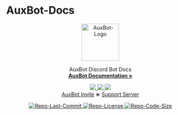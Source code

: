 # AuxBot-Docs

<div>
    <p align="center">
        <a href="https://www.auxbot.xyz">
        <img src="https://i.imgur.com/mI2rFoO.png" alt="AuxBot-Logo" width="100" height="100">
        </a>
    </p>
</div>
<div>
    <p align="center">
        AuxBot Discord Bot Docs
        <br>
        <a href="https://www.auxbot.xyz/docs"><strong>AuxBot Documentation »</strong></a>
        <p align="center">
        <a href="https://www.auxbot.xyz/docs">
            <img src="https://img.shields.io/badge/GitBook-Passing-green">
        </a>
        <a href="https://www.auxbot.xyz">
            <img src="https://img.shields.io/badge/Discord.py-1.7-blue.svg">
        </a>
        <a href="https://www.auxbot.xyz">
            <img src="https://img.shields.io/badge/Python-3.9.4-yellow.svg">
        </a>
        <br>
        <a href="https://www.auxbot.xyz/invite">AuxBot Invite</a>
        ⋇
        <a href="https://www.auxbot.xyz/support">Support Server</a>
    </p>
</div>
<div>
    <p align="center">
        <a href="https://github.com/AuxBot-Discord-Bot/AuxBot-Docs">
            <img src="https://img.shields.io/github/last-commit/AuxBot-Discord-Bot/AuxBot-Docs?color=purple&label=Last%20Commit&logo=GitHub&logoColor=white" alt="Repo-Last-Commit">
        </a>
        <a href="https://github.com/AuxBot-Discord-Bot/AuxBot-Docs">
            <img src="https://img.shields.io/github/license/AuxBot-Discord-Bot/AuxBot-Docs?color=orange&label=License&logo=GitHub" alt="Repo-License">
        </a>
        <a href="https://github.com/AuxBot-Discord-Bot/AuxBot-Docs">
            <img src="https://img.shields.io/github/repo-size/AuxBot-Discord-Bot/AuxBot-Docs?color=blue&label=Repo%20Size&logo=GitHub&logoColor=white" alt="Repo-Code-Size">
        </a>
    </p>
</div>